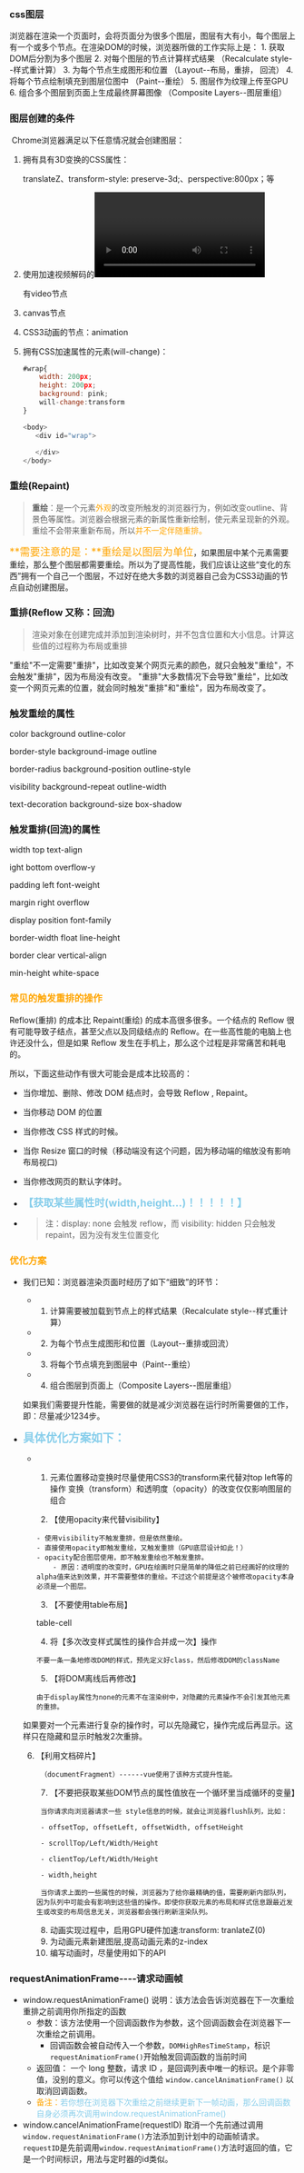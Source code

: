 ### css图层
​	浏览器在渲染一个页面时，会将页面分为很多个图层，图层有大有小，每个图层上有一个或多个节点。
​	在渲染DOM的时候，浏览器所做的工作实际上是：
  		1. 获取DOM后分割为多个图层
     		2. 对每个图层的节点计算样式结果		（Recalculate style--样式重计算）
     		3. 为每个节点生成图形和位置			（Layout--布局，重排， 回流）
     		4. 将每个节点绘制填充到图层位图中		（Paint--重绘）
     		5. 图层作为纹理上传至GPU
     		6. 组合多个图层到页面上生成最终屏幕图像	（Composite Layers--图层重组）
### 图层创建的条件
​	Chrome浏览器满足以下任意情况就会创建图层：
  1. 拥有具有3D变换的CSS属性：

     translateZ、transform-style: preserve-3d;、perspective:800px；等

  2. 使用加速视频解码的<video>节点：

     有video节点 

  3. canvas节点

  4. CSS3动画的节点：animation

  5. 拥有CSS加速属性的元素(will-change)：

     ```js
     #wrap{
         width: 200px;
         height: 200px;
         background: pink;
         will-change:transform
     }
     
     <body>
        <div id="wrap">
           
        </div>
     </body>
     ```

### 重绘(Repaint)
> **重绘**：是一个元素<span style="color:orange">外观</span>的改变所触发的浏览器行为，例如改变outline、背景色等属性。浏览器会根据元素的新属性重新绘制，使元素呈现新的外观。重绘不会带来重新布局，所以<span style="color:orange">并不一定伴随重排。</span>

<span style="color:orange;font-size:18px">**需要注意的是：**重绘是以图层为单位</span>，如果图层中某个元素需要重绘，那么整个图层都需要重绘。所以为了提高性能，我们应该让这些“变化的东西”拥有一个自己一个图层，不过好在绝大多数的浏览器自己会为CSS3动画的节点自动创建图层。

### 重排(Reflow 又称：回流)
> 渲染对象在创建完成并添加到渲染树时，并不包含位置和大小信息。计算这些值的过程称为布局或重排

"重绘"不一定需要"重排"，比如改变某个网页元素的颜色，就只会触发"重绘"，不会触发"重排"，因为布局没有改变。
"重排"大多数情况下会导致"重绘"，比如改变一个网页元素的位置，就会同时触发"重排"和"重绘"，因为布局改变了。

### 触发重绘的属性
color							background								outline-color

border-style			   background-image					outline

border-radius			background-position				 outline-style

visibility					   background-repeat					outline-width

text-decoration		  background-size					     box-shadow

### 触发重排(回流)的属性
width					   top									text-align

ight					      bottom							 overflow-y

padding				  left									 font-weight

margin					right								   overflow

display					position							 font-family

border-width		 float									line-height

border					 clear								   vertical-align

min-height														  white-space

### <span style="color:orange">常见的触发重排的操作</span>
Reflow(重排) 的成本比 Repaint(重绘) 的成本高很多很多。一个结点的 Reflow 很有可能导致子结点，甚至父点以及同级结点的 Reflow。在一些高性能的电脑上也许还没什么，但是如果 Reflow 发生在手机上，那么这个过程是非常痛苦和耗电的。

所以，下面这些动作有很大可能会是成本比较高的：

- 当你增加、删除、修改 DOM 结点时，会导致 Reflow , Repaint。

- 当你移动 DOM 的位置

- 当你修改 CSS 样式的时候。

- 当你 Resize 窗口的时候（移动端没有这个问题，因为移动端的缩放没有影响布局视口)

- 当你修改网页的默认字体时。

- <span style="color:skyblue;font-size:18px;font-weight:bold">【获取某些属性时(width,height...)！！！！！】</span>

- > 注：display: none 会触发 reflow，而 visibility: hidden 只会触发 repaint，因为没有发生位置变化

### <span style="color:orange">优化方案</span>
- 我们已知：浏览器渲染页面时经历了如下“细致”的环节：

    - 1. 计算需要被加载到节点上的样式结果（Recalculate style--样式重计算）
    - 2. 为每个节点生成图形和位置（Layout--重排或回流）
    - 3. 将每个节点填充到图层中（Paint--重绘）
    - 4. 组合图层到页面上（Composite Layers--图层重组）

    如果我们需要提升性能，需要做的就是减少浏览器在运行时所需要做的工作，即：尽量减少1234步。

- <span style="color:skyblue;font-size:20px;font-weight:bold">具体优化方案如下：</span>

    - 1. 元素位置移动变换时尽量使用CSS3的transform来代替对top left等的操作
          	变换（transform）和透明度（opacity）的改变仅仅影响图层的组合
        
        2. 【使用opacity来代替visibility】

          - 使用visibility不触发重排，但是依然重绘。
          - 直接使用opacity即触发重绘，又触发重排（GPU底层设计如此！）
          - opacity配合图层使用，即不触发重绘也不触发重排。
              - 原因：透明度的改变时，GPU在绘画时只是简单的降低之前已经画好的纹理的alpha值来达到效果，并不需要整体的重绘。不过这个前提是这个被修改opacity本身必须是一个图层。

        3. 【不要使用table布局】
      
    	table-cell
      
        4. 将【多次改变样式属性的操作合并成一次】操作

          不要一条一条地修改DOM的样式，预先定义好class，然后修改DOM的className
      
        5. 【将DOM离线后再修改】

          由于display属性为none的元素不在渲染树中，对隐藏的元素操作不会引发其他元素的重排。
    如果要对一个元素进行复杂的操作时，可以先隐藏它，操作完成后再显示。这样只在隐藏和显示时触发2次重排。
      
  6. 【利用文档碎片】
      
          （documentFragment）------vue使用了该种方式提升性能。

        7. 【不要把获取某些DOM节点的属性值放在一个循环里当成循环的变量】

          当你请求向浏览器请求一些 style信息的时候，就会让浏览器flush队列，比如：
    
          - offsetTop, offsetLeft, offsetWidth, offsetHeight
    
          - scrollTop/Left/Width/Height
    
          - clientTop/Left/Width/Height
    
          - width,height
          
          当你请求上面的一些属性的时候，浏览器为了给你最精确的值，需要刷新内部队列，因为队列中可能会有影响到这些值的操作。即使你获取元素的布局和样式信息跟最近发生或改变的布局信息无关，浏览器都会强行刷新渲染队列。
      
        8. 动画实现过程中，启用GPU硬件加速:transform: tranlateZ(0)
        9. 为动画元素新建图层,提高动画元素的z-index
        10. 编写动画时，尽量使用如下的API

### requestAnimationFrame----请求动画帧

- window.requestAnimationFrame() 
        说明：该方法会告诉浏览器在下一次重绘重排之前调用你所指定的函数
    - 参数：该方法使用一个回调函数作为参数，这个回调函数会在浏览器下一次重绘之前调用。
        - 回调函数会被自动传入一个参数，`DOMHighResTimeStamp`，标识`requestAnimationFrame()`开始触发回调函数的当前时间
    - 返回值：
         一个 long 整数，请求 ID ，是回调列表中唯一的标识。是个非零值，没别的意义。你可以传这个值给 `window.cancelAnimationFrame()` 以取消回调函数。
    - <span style="color:orange">备注：</span><span style="color:skyblue">若你想在浏览器下次重绘之前继续更新下一帧动画，那么回调函数自身必须再次调用window.requestAnimationFrame()</span>
- window.cancelAnimationFrame(requestID)
        取消一个先前通过调用`window.requestAnimationFrame()`方法添加到计划中的动画帧请求。`requestID`是先前调用`window.requestAnimationFrame()`方法时返回的值，它是一个时间标识，用法与定时器的id类似。